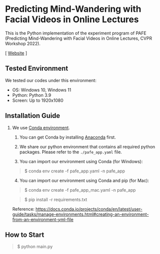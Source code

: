 # Predicting Mind-Wandering with Facial Videos in Online Lectures
This is the Python implementation of the experiment program of PAFE (Predicting Mind-Wandering with Facial Videos in Online Lectures, CVPR Workshop 2022).

<!--[ [Paper](https://nmsl.kaist.ac.kr/projects/attention/) ]-->
[ [Website](https://nmsl.kaist.ac.kr/projects/attention/) ]

## Tested Environment
We tested our codes under this environment:
- OS: Windows 10, Windows 11
- Python: Python 3.9
- Screen: Up to 1920x1080


## Installation Guide

1. We use [Conda environment](https://docs.conda.io/).

   1. You can get Conda by installing [Anaconda](https://www.anaconda.com/) first. 
   
   2. We share our python environment that contains all required python packages. Please refer to the `./pafe_app.yaml` file.
   
   3. You can import our environment using Conda (for Windows):

   > $ conda env create -f pafe_app.yaml -n pafe_app

   4. You can import our environment using Conda and pip (for Mac):

   > $ conda env create -f pafe_app_mac.yaml -n pafe_app

   > $ pip install -r requirements.txt

   Reference: https://docs.conda.io/projects/conda/en/latest/user-guide/tasks/manage-environments.html#creating-an-environment-from-an-environment-yml-file

## How to Start

> $ python main.py
